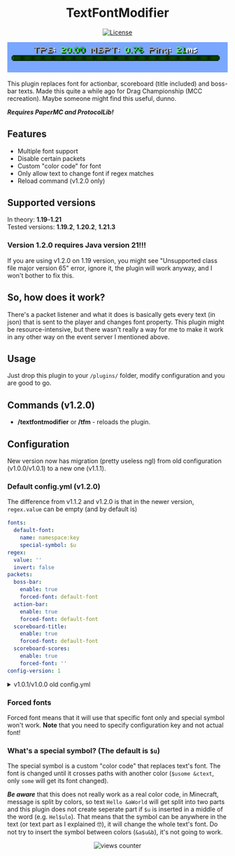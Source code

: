 <h1 align="center">TextFontModifier</h1>
<div align="center">

[![License](https://img.shields.io/badge/license-MIT-blue.svg)](/LICENSE.md)

</div>
<div align="center">
    <img src="assets/bossbar.png" alt="bossbar example"/>
</div>

This plugin replaces font for actionbar, scoreboard (title included) and boss-bar texts.
Made this quite a while ago for Drag Championship (MCC recreation). Maybe someone might find this useful, dunno.

***Requires PaperMC and ProtocolLib!***

## Features
- Multiple font support
- Disable certain packets
- Custom "color code" for font
- Only allow text to change font if regex matches
- Reload command (v1.2.0 only)

## Supported versions
In theory: **1.19**–**1.21**\
Tested versions: **1.19.2**, **1.20.2**, **1.21.3**

### **Version 1.2.0 requires Java version 21!!!**

If you are using v1.2.0 on 1.19 version, you might see "Unsupported class file major version 65" error,
ignore it, the plugin will work anyway, and I won't bother to fix this.

## So, how does it work?

There's a packet listener and what it does is basically gets every text (in json) that is sent to the player and changes font property. This plugin might be resource-intensive, but there wasn't really a way for me to make it work in any other way on the event server I mentioned above.

## Usage
Just drop this plugin to your `/plugins/` folder, modify configuration and you are good to go.

## Commands (v1.2.0)
* **/textfontmodifier** or **/tfm** - reloads the plugin. 

## Configuration

New version now has migration (pretty useless ngl) from old configuration (v1.0.0/v1.0.1) to a new one (v1.1.1).

### Default config.yml (v1.2.0)
The difference from v1.1.2 and v1.2.0 is that in the newer version, `regex.value` can be empty (and by default is)
```yaml
fonts:
  default-font:
    name: namespace:key
    special-symbol: $u
regex:
  value: ''
  invert: false
packets:
  boss-bar:
    enable: true
    forced-font: default-font
  action-bar:
    enable: true
    forced-font: default-font
  scoreboard-title:
    enable: true
    forced-font: default-font
  scoreboard-scores:
    enable: true
    forced-font: ''
config-version: 1
```

<details>
  <summary>v1.0.1/v1.0.0 old config.yml</summary>

  ```yaml
  font: minecraft:key
  regex: '[\p{Print}&&[^~,],]+'
  invert-regex: false
  packets:
    boss-bar: true
    action-bar: true
    scoreboard-title: true
    scoreboard-scores: true
  special-symbol-for-scoreboards: $u
  ```
</details>

### Forced fonts
Forced font means that it will use that specific font only and special symbol won't work. **Note** that you need to specify configuration key and not actual font!

### What's a special symbol? (The default is `$u`)
The special symbol is a custom "color code" that replaces text's font. The font is changed until it crosses paths with another color (`$usome &ctext`, only `some` will get its font changed).

***Be aware*** that this does not really work as a real color code, in Minecraft, message is split by colors, so text `Hello &aWorld` will get split into two parts and this plugin does not create seperate part if `$u` is inserted in a middle of the word (e.g. `Hel$ulo`). That means that the symbol can be anywhere in the text (or text part as I explained 🤓), it will change the whole text's font. Do not try to insert the symbol between colors (`&a$u&b`), it's not going to work.

<div align="center">
    <img src="https://count.getloli.com/get/@:itstautvydas-textfontmodifier?theme=gelbooru" alt="views counter"/>
</div>
